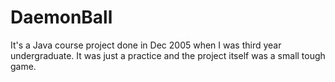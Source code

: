 DaemonBall
==========

It's a Java course project done in Dec 2005 when I was third year undergraduate. It was just a practice and the project itself was a small tough game.
